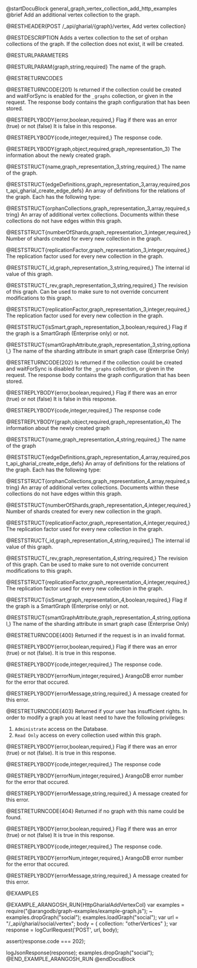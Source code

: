 @startDocuBlock general_graph_vertex_collection_add_http_examples
@brief Add an additional vertex collection to the graph.

@RESTHEADER{POST /_api/gharial/{graph}/vertex, Add vertex collection}

@RESTDESCRIPTION
Adds a vertex collection to the set of orphan collections of the graph.
If the collection does not exist, it will be created.

@RESTURLPARAMETERS

@RESTURLPARAM{graph,string,required}
The name of the graph.

@RESTRETURNCODES

@RESTRETURNCODE{201}
Is returned if the collection could be created and waitForSync is enabled
for the `_graphs` collection, or given in the request.
The response body contains the graph configuration that has been stored.

@RESTREPLYBODY{error,boolean,required,}
Flag if there was an error (true) or not (false)
It is false in this response.

@RESTREPLYBODY{code,integer,required,}
The response code.

@RESTREPLYBODY{graph,object,required,graph_representation_3}
The information about the newly created graph.

@RESTSTRUCT{name,graph_representation_3,string,required,}
The name of the graph.

@RESTSTRUCT{edgeDefinitions,graph_representation_3,array,required,post_api_gharial_create_edge_defs}
An array of definitions for the relations of the graph.
Each has the following type:

@RESTSTRUCT{orphanCollections,graph_representation_3,array,required,string}
An array of additional vertex collections.
Documents within these collections do not have edges within this graph.

@RESTSTRUCT{numberOfShards,graph_representation_3,integer,required,}
Number of shards created for every new collection in the graph.

@RESTSTRUCT{replicationFactor,graph_representation_3,integer,required,}
The replication factor used for every new collection in the graph.

@RESTSTRUCT{_id,graph_representation_3,string,required,}
The internal id value of this graph. 

@RESTSTRUCT{_rev,graph_representation_3,string,required,}
The revision of this graph. Can be used to make sure to not override
concurrent modifications to this graph.

@RESTSTRUCT{replicationFactor,graph_representation_3,integer,required,}
The replication factor used for every new collection in the graph.

@RESTSTRUCT{isSmart,graph_representation_3,boolean,required,}
Flag if the graph is a SmartGraph (Enterprise only) or not.

@RESTSTRUCT{smartGraphAttribute,graph_representation_3,string,optional,}
The name of the sharding attribute in smart graph case (Enterprise Only)

@RESTRETURNCODE{202}
Is returned if the collection could be created and waitForSync is disabled
for the `_graphs` collection, or given in the request.
The response body contains the graph configuration that has been stored.

@RESTREPLYBODY{error,boolean,required,}
Flag if there was an error (true) or not (false)
It is false in this response.

@RESTREPLYBODY{code,integer,required,}
The response code

@RESTREPLYBODY{graph,object,required,graph_representation_4}
The information about the newly created graph

@RESTSTRUCT{name,graph_representation_4,string,required,}
The name of the graph

@RESTSTRUCT{edgeDefinitions,graph_representation_4,array,required,post_api_gharial_create_edge_defs}
An array of definitions for the relations of the graph.
Each has the following type:

@RESTSTRUCT{orphanCollections,graph_representation_4,array,required,string}
An array of additional vertex collections.
Documents within these collections do not have edges within this graph.

@RESTSTRUCT{numberOfShards,graph_representation_4,integer,required,}
Number of shards created for every new collection in the graph.

@RESTSTRUCT{replicationFactor,graph_representation_4,integer,required,}
The replication factor used for every new collection in the graph.

@RESTSTRUCT{_id,graph_representation_4,string,required,}
The internal id value of this graph. 

@RESTSTRUCT{_rev,graph_representation_4,string,required,}
The revision of this graph. Can be used to make sure to not override
concurrent modifications to this graph.

@RESTSTRUCT{replicationFactor,graph_representation_4,integer,required,}
The replication factor used for every new collection in the graph.

@RESTSTRUCT{isSmart,graph_representation_4,boolean,required,}
Flag if the graph is a SmartGraph (Enterprise only) or not.

@RESTSTRUCT{smartGraphAttribute,graph_representation_4,string,optional,}
The name of the sharding attribute in smart graph case (Enterprise Only)

@RESTRETURNCODE{400}
Returned if the request is in an invalid format.

@RESTREPLYBODY{error,boolean,required,}
Flag if there was an error (true) or not (false).
It is true in this response.

@RESTREPLYBODY{code,integer,required,}
The response code.

@RESTREPLYBODY{errorNum,integer,required,}
ArangoDB error number for the error that occured.

@RESTREPLYBODY{errorMessage,string,required,}
A message created for this error.

@RESTRETURNCODE{403}
Returned if your user has insufficient rights.
In order to modify a graph you at least need to have the following privileges:

  1. `Administrate` access on the Database.
  2. `Read Only` access on every collection used within this graph.

@RESTREPLYBODY{error,boolean,required,}
Flag if there was an error (true) or not (false).
It is true in this response.

@RESTREPLYBODY{code,integer,required,}
The response code

@RESTREPLYBODY{errorNum,integer,required,}
ArangoDB error number for the error that occured.

@RESTREPLYBODY{errorMessage,string,required,}
A message created for this error.

@RESTRETURNCODE{404}
Returned if no graph with this name could be found.

@RESTREPLYBODY{error,boolean,required,}
Flag if there was an error (true) or not (false)
It is true in this response.

@RESTREPLYBODY{code,integer,required,}
The response code.

@RESTREPLYBODY{errorNum,integer,required,}
ArangoDB error number for the error that occured.

@RESTREPLYBODY{errorMessage,string,required,}
A message created for this error.

@EXAMPLES

@EXAMPLE_ARANGOSH_RUN{HttpGharialAddVertexCol}
  var examples = require("@arangodb/graph-examples/example-graph.js");
~ examples.dropGraph("social");
  examples.loadGraph("social");
  var url = "/_api/gharial/social/vertex";
  body = {
    collection: "otherVertices"
  };
  var response = logCurlRequest('POST', url, body);

  assert(response.code === 202);

  logJsonResponse(response);
  examples.dropGraph("social");
@END_EXAMPLE_ARANGOSH_RUN
@endDocuBlock
